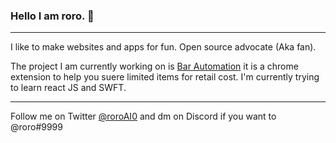 ### Hello I am roro. 🎢
-----------------------

I like to make websites and apps for fun. Open source advocate (Aka fan).

The project I am currently working on is [Bar Automation](https://barautomation.digital/) it is a chrome extension to help you suere limited items for retail cost.
I'm currently trying to learn react JS and SWFT.

-----------------------
Follow me on Twitter [@roroAI0](https://twitter.com/roroAI0) and dm on Discord if you want to @roro#9999


